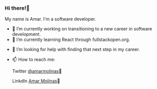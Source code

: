 ### Hi there!👋

<!--
**aemolinas/aemolinas** is a ✨ _special_ ✨ repository because its `README.md` (this file) appears on your GitHub profile.

Here are some ideas to get you started:-->

My name is Amar. I'm a software developer.
- 🔭 I’m currently working on transitioning to a new career in software development.
- 🌱 I’m currently learning React through fullstackopen.org.
<!-- - 👯 I’m looking to collaborate on ... -->
- 🤔 I’m looking for help with finding that next step in my career.
<!-- - 💬 Ask me about ... -->
- 📫 How to reach me:
        <p>Twitter <a href="https://twitter.com/amarmolinas">@amarmolinas</a>🐣</p>
        <p>LinkdIn <a href="https://www.linkedin.com/in/amar-molinas"> Amar Molinas</a>🔗</p>
<!-- - 😄 Pronouns: he/him/his-->
<!-- - ⚡ Fun fact: I love to dabble in studying languages, and have tried 
-->
